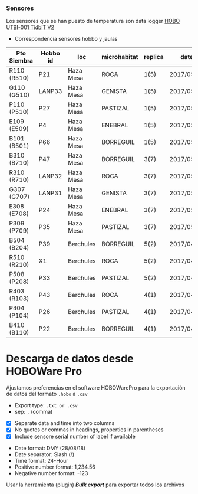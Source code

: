 ### Sensores 
Los sensores que se han puesto de temperatura son data logger [HOBO UTBI-001 TidbiT V2](http://www.onsetcomp.com/products/data-loggers/utbi-001)

* Correspondencia sensores hobbo y jaulas 

| Pto Siembra        | Hobbo id | loc       | microhabitat  | replica    | date       |
|--------------------|----------|-----------|---------------|------------|------------|
| R110 (R510)        | P21      | Haza Mesa | ROCA          | 1(5)       | 2017/05/03 |
| G110 (G510)        | LANP33   | Haza Mesa | GENISTA       | 1(5)       | 2017/05/03 |
| P110 (P510)        | P27      | Haza Mesa | PASTIZAL      | 1(5)       | 2017/05/03 |
| E109 (E509)        | P4       | Haza Mesa | ENEBRAL       | 1(5)       | 2017/05/03 |
| B101 (B501)        | P66      | Haza Mesa | BORREGUIL     | 1(5)       | 2017/05/03 |
| B310 (B710)        | P47      | Haza Mesa | BORREGUIL     | 3(7)       | 2017/05/05 |
| R310 (R710)        | LANP32   | Haza Mesa | ROCA          | 3(7)       | 2017/05/05 |
| G307 (G707)        | LANP31   | Haza Mesa | GENISTA       | 3(7)       | 2017/05/05 |
| E308 (E708)        | P24      | Haza Mesa | ENEBRAL       | 3(7)       | 2017/05/05 |
| P309 (P709)        | P35      | Haza Mesa | PASTIZAL      | 3(7)       | 2017/05/05 |
| B504 (B204)        | P39      | Berchules | BORREGUIL     | 5(2)       | 2017/04/24 |
| R510 (R210)        | X1       | Berchules | ROCA          | 5(2)       | 2017/04/24 |
| P508 (P208)        | P33      | Berchules | PASTIZAL      | 5(2)       | 2017/04/24 |
| R403 (R103)        | P43      | Berchules | ROCA          | 4(1)       | 2017/04/24 |
| P404 (P104)        | P26      | Berchules | PASTIZAL      | 4(1)       | 2017/04/24 |
| B410 (B110)        | P22      | Berchules | BORREGUIL     | 4(1)       | 2017/04/24 |


# Descarga de datos desde HOBOWare Pro

Ajustamos preferencias en el software HOBOWarePro para la exportación de datos del formato `.hobo` a `.csv`

* Export type: `.txt or .csv`
* sep: `,`  (comma)
* [x] Separate data and time into two columns
* [x] No quotes or commas in headings, properties in parentheses
* [x] Include sensore serial number of label if available 
* Date format: DMY (28/08/18)
* Date separator: Slash (/)
* Time format: 24-Hour 
* Positive number format: 1,234.56
* Negative number format: -123

Usar la herramienta (plugin) ***Bulk export*** para exportar todos los archivos 





